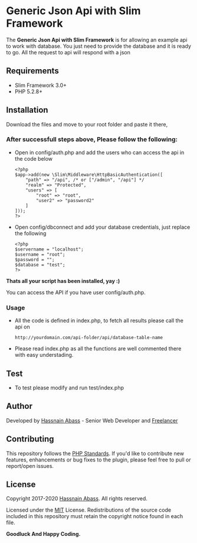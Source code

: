 # Generic Json Api with Slim Framework

The **Generic Json Api with Slim Framework** is for allowing an example api to work with database. You just need to provide the database and it is ready to go. All the request to api will respond with a json

## Requirements

* Slim Framework 3.0+
* PHP 5.2.8+

## Installation

Download the files and move to your root folder and paste it there,

### After successfull steps above, Please follow the following:

* Open in config/auth.php and add the users who can access the api in the code below
	```
	<?php
	$app->add(new \Slim\Middleware\HttpBasicAuthentication([
	    "path" => "/api", /* or ["/admin", "/api"] */
	    "realm" => "Protected",
	    "users" => [
	        "root" => "root",
	        "user2" => "password2"
	    ]
	]));
	?>
	```
* Open config/dbconnect and add your database credentials, just replace the following
	```
	<?php
	$servername = "localhost";
	$username = "root";
	$password = "";
	$database = "test";
	?>
	```

**Thats all your script has been installed, yay :)**

You can access the API if you have user config/auth.php.

### Usage

* All the code is defined in index.php, to fetch all results please call the api on 
	```
	http://yourdomain.com/api-folder/api/database-table-name

	```

* Please read index.php as all the functions are well commented there with easy understading.

## Test

* To test please modify and run test/index.php

## Author

Developed by [Hassnain Abass](https://www.linkedin.com/in/hussnain-abass-b041b578/) - Senior Web Developer and [Freelancer](https://www.freelancer.com/u/Hussnain0163.html)

## Contributing

This repository follows the [PHP Standards](https://php.net). If you'd like to contribute new features, enhancements or bug fixes to the plugin, please feel free to pull or report/open issues.

## License

Copyright 2017-2020 [Hassnain Abass](https://www.linkedin.com/in/hussnain-abass-b041b578/). All rights reserved.

Licensed under the [MIT](http://www.opensource.org/licenses/mit-license.php) License. Redistributions of the source code included in this repository must retain the copyright notice found in each file.

**Goodluck And Happy Coding.**